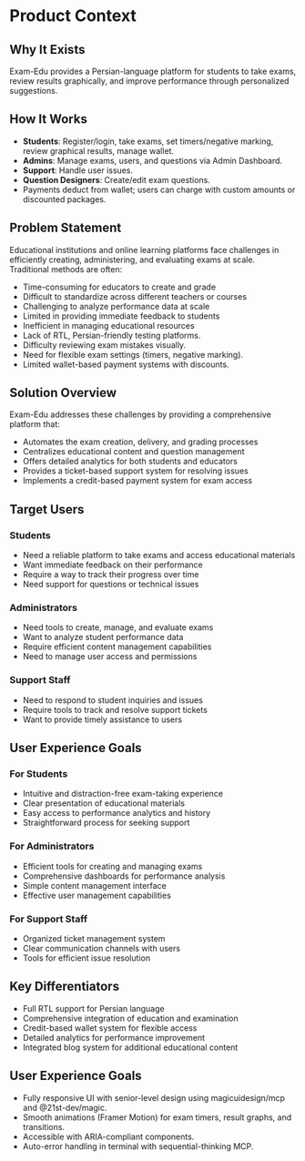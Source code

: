 # Product Context

## Why It Exists
Exam-Edu provides a Persian-language platform for students to take exams, review results graphically, and improve performance through personalized suggestions.


## How It Works
- **Students**: Register/login, take exams, set timers/negative marking, review graphical results, manage wallet.
- **Admins**: Manage exams, users, and questions via Admin Dashboard.
- **Support**: Handle user issues.
- **Question Designers**: Create/edit exam questions.
- Payments deduct from wallet; users can charge with custom amounts or discounted packages.


## Problem Statement

Educational institutions and online learning platforms face challenges in efficiently creating, administering, and evaluating exams at scale. Traditional methods are often:

- Time-consuming for educators to create and grade
- Difficult to standardize across different teachers or courses
- Challenging to analyze performance data at scale
- Limited in providing immediate feedback to students
- Inefficient in managing educational resources
- Lack of RTL, Persian-friendly testing platforms.
- Difficulty reviewing exam mistakes visually.
- Need for flexible exam settings (timers, negative marking).
- Limited wallet-based payment systems with discounts.

## Solution Overview

Exam-Edu addresses these challenges by providing a comprehensive platform that:

- Automates the exam creation, delivery, and grading processes
- Centralizes educational content and question management
- Offers detailed analytics for both students and educators
- Provides a ticket-based support system for resolving issues
- Implements a credit-based payment system for exam access

## Target Users

### Students

- Need a reliable platform to take exams and access educational materials
- Want immediate feedback on their performance
- Require a way to track their progress over time
- Need support for questions or technical issues

### Administrators

- Need tools to create, manage, and evaluate exams
- Want to analyze student performance data
- Require efficient content management capabilities
- Need to manage user access and permissions

### Support Staff

- Need to respond to student inquiries and issues
- Require tools to track and resolve support tickets
- Want to provide timely assistance to users

## User Experience Goals

### For Students

- Intuitive and distraction-free exam-taking experience
- Clear presentation of educational materials
- Easy access to performance analytics and history
- Straightforward process for seeking support

### For Administrators

- Efficient tools for creating and managing exams
- Comprehensive dashboards for performance analysis
- Simple content management interface
- Effective user management capabilities

### For Support Staff

- Organized ticket management system
- Clear communication channels with users
- Tools for efficient issue resolution

## Key Differentiators

- Full RTL support for Persian language
- Comprehensive integration of education and examination
- Credit-based wallet system for flexible access
- Detailed analytics for performance improvement
- Integrated blog system for additional educational content

## User Experience Goals
- Fully responsive UI with senior-level design using magicuidesign/mcp and @21st-dev/magic.
- Smooth animations (Framer Motion) for exam timers, result graphs, and transitions.
- Accessible with ARIA-compliant components.
- Auto-error handling in terminal with sequential-thinking MCP.

